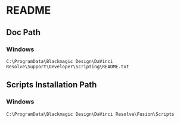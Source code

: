 # README

## Doc Path

### Windows

```C:\ProgramData\Blackmagic Design\DaVinci Resolve\Support\Developer\Scripting\README.txt```

## Scripts Installation Path

### Windows

```C:\ProgramData\Blackmagic Design\DaVinci Resolve\Fusion\Scripts```